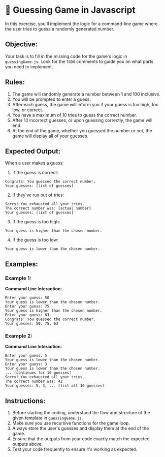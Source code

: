 # 🤔 Guessing Game in Javascript

In this exercise, you'll implement the logic for a command-line game where the user tries to guess a randomly generated number.

## Objective:

Your task is to fill in the missing code for the game's logic in `guessingGame.js`. Look for the `TODO` comments to guide you on what parts you need to implement.

## Rules:

1. The game will randomly generate a number between 1 and 100 inclusive.
2. You will be prompted to enter a guess.
3. After each guess, the game will inform you if your guess is too high, too low, or correct.
4. You have a maximum of 10 tries to guess the correct number.
5. After 10 incorrect guesses, or upon guessing correctly, the game will end.
6. At the end of the game, whether you guessed the number or not, the game will display all of your guesses.

## Expected Output:

When a user makes a guess:

1. If the guess is correct:

```
Congrats! You guessed the correct number.
Your guesses: [list of guesses]
```

2. If they've run out of tries:

```
Sorry! You exhausted all your tries.
The correct number was: [actual number]
Your guesses: [list of guesses]
```

3. If the guess is too high:

```
Your guess is higher than the chosen number.
```

4. If the guess is too low:

```
Your guess is lower than the chosen number.
```

## Examples:

### Example 1:

**Command Line Interaction**:

```
Enter your guess: 50
Your guess is lower than the chosen number.
Enter your guess: 75
Your guess is higher than the chosen number.
Enter your guess: 63
Congrats! You guessed the correct number.
Your guesses: 50, 75, 63
```

### Example 2:

**Command Line Interaction**:

```
Enter your guess: 5
Your guess is lower than the chosen number.
Enter your guess: 3
Your guess is lower than the chosen number.
... [continues for 10 guesses]
Sorry! You exhausted all your tries.
The correct number was: 42
Your guesses: 5, 3, ... [list all 10 guesses]
```

## Instructions:

1. Before starting the coding, understand the flow and structure of the given template in `guessingGame.js`.
2. Make sure you use recursive functions for the game loop.
3. Always store the user's guesses and display them at the end of the game.
4. Ensure that the outputs from your code exactly match the expected outputs above.
5. Test your code frequently to ensure it's working as expected.
